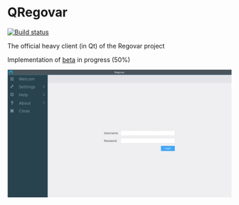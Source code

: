 # QRegovar

[![Build status](https://ci.appveyor.com/api/projects/status/275xv8xawf4hn199?svg=true)](https://ci.appveyor.com/project/ikit/qregovar)

The official heavy client (in Qt) of the Regovar project

Implementation of [beta](https://github.com/REGOVAR/QRegovar/milestone/1) in progress (50%)

![mokcup](https://raw.githubusercontent.com/REGOVAR/QRegovar/master/docs/mockup/mockup.gif)
